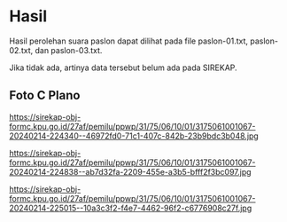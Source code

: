 # Hasil

Hasil perolehan suara paslon dapat dilihat pada file paslon-01.txt, paslon-02.txt, dan paslon-03.txt.

Jika tidak ada, artinya data tersebut belum ada pada SIREKAP.

## Foto C Plano

https://sirekap-obj-formc.kpu.go.id/27af/pemilu/ppwp/31/75/06/10/01/3175061001067-20240214-224340--46972fd0-71c1-407c-842b-23b9bdc3b048.jpg

https://sirekap-obj-formc.kpu.go.id/27af/pemilu/ppwp/31/75/06/10/01/3175061001067-20240214-224838--ab7d32fa-2209-455e-a3b5-bfff2f3bc097.jpg

https://sirekap-obj-formc.kpu.go.id/27af/pemilu/ppwp/31/75/06/10/01/3175061001067-20240214-225015--10a3c3f2-f4e7-4462-96f2-c6776908c27f.jpg
